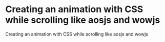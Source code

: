 # Creating an animation with CSS while scrolling like aosjs and wowjs
 Creating an animation with CSS while scrolling like aosjs and wowjs
